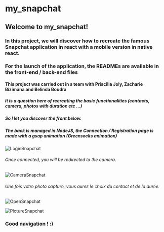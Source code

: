 # my_snapchat
## Welcome to my_snapchat!
### In this project, we will discover how to recreate the famous Snapchat application in react with a mobile version in native react.

### For the launch of the application, the READMEs are available in the front-end / back-end files
#### This project was carried out in a team with Priscilla Joly, Zacharie Bizimana and Belinda Boudra
##### It is a question here of recreating the basic functionalities (contacts, camera, photos with duration etc ...)
##### So I let you discover the front below.

##### The back is managed in NodeJS, the Connection / Registration page is made with a gsap animation (Greensocks animation)
![LoginSnapchat](https://user-images.githubusercontent.com/60606478/84536140-819d0780-aced-11ea-8584-1214d72b9616.png)

###### Once connected, you will be redirected to the camera.

![CameraSnapchat](https://user-images.githubusercontent.com/60606478/84536143-8366cb00-aced-11ea-9828-337d90cadfa0.png)

###### Une fois votre photo capturé, vous aurez le choix du contact et de la durée.

![OpenSnapchat](https://user-images.githubusercontent.com/60606478/84536150-8497f800-aced-11ea-8db3-ebea0b214254.png)

![PictureSnapchat](https://user-images.githubusercontent.com/60606478/84536152-85c92500-aced-11ea-9a89-3675e667dbf6.png)


### Good navigation ! :)
